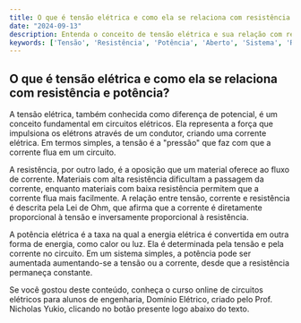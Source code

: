 ```yaml
---
title: O que é tensão elétrica e como ela se relaciona com resistência e potência?
date: "2024-09-13"
description: Entenda o conceito de tensão elétrica e sua relação com resistência e potência em circuitos elétricos.
keywords: ['Tensão', 'Resistência', 'Potência', 'Aberto', 'Sistema', 'Resolvido', 'Simples']
---
```


## O que é tensão elétrica e como ela se relaciona com resistência e potência?

A tensão elétrica, também conhecida como diferença de potencial, é um conceito fundamental em circuitos elétricos. Ela representa a força que impulsiona os elétrons através de um condutor, criando uma corrente elétrica. Em termos simples, a tensão é a "pressão" que faz com que a corrente flua em um circuito.

A resistência, por outro lado, é a oposição que um material oferece ao fluxo de corrente. Materiais com alta resistência dificultam a passagem da corrente, enquanto materiais com baixa resistência permitem que a corrente flua mais facilmente. A relação entre tensão, corrente e resistência é descrita pela Lei de Ohm, que afirma que a corrente é diretamente proporcional à tensão e inversamente proporcional à resistência.

A potência elétrica é a taxa na qual a energia elétrica é convertida em outra forma de energia, como calor ou luz. Ela é determinada pela tensão e pela corrente no circuito. Em um sistema simples, a potência pode ser aumentada aumentando-se a tensão ou a corrente, desde que a resistência permaneça constante.

Se você gostou deste conteúdo, conheça o curso online de circuitos elétricos para alunos de engenharia, Domínio Elétrico, criado pelo Prof. Nicholas Yukio, clicando no botão presente logo abaixo do texto.